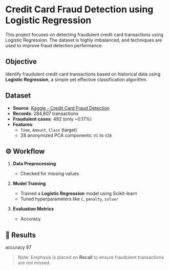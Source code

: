 
#  Credit Card Fraud Detection using Logistic Regression

This project focuses on detecting fraudulent credit card transactions using Logistic Regression. The dataset is highly imbalanced, and techniques are used to improve fraud detection performance.

##  Objective

Identify fraudulent credit card transactions based on historical data using **Logistic Regression**, a simple yet effective classification algorithm.

##  Dataset

- **Source**: [Kaggle - Credit Card Fraud Detection](https://www.kaggle.com/mlg-ulb/creditcardfraud)
- **Records**: 284,807 transactions
- **Fraudulent cases**: 492 (only ~0.17%)
- **Features**:
  - `Time`, `Amount`, `Class` (target)
  - 28 anonymized PCA components: `V1` to `V28`

## ⚙️ Workflow

1. **Data Preprocessing**
   - Checked for missing values


2. **Model Training**
   - Trained a **Logistic Regression** model using Scikit-learn
   - Tuned hyperparameters like `C`, `penalty`, `solver`

3. **Evaluation Metrics**
   - Accuracy

## 🧪 Results

accuracy 97

> Note: Emphasis is placed on **Recall** to ensure fraudulent transactions are not missed.

